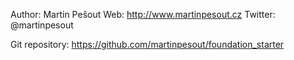 Author: Martin Pešout
Web: http://www.martinpesout.cz
Twitter: @martinpesout

Git repository: https://github.com/martinpesout/foundation_starter